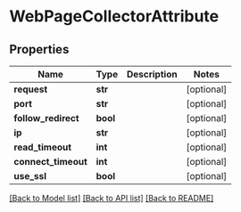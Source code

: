 # WebPageCollectorAttribute

## Properties
Name | Type | Description | Notes
------------ | ------------- | ------------- | -------------
**request** | **str** |  | [optional] 
**port** | **str** |  | [optional] 
**follow_redirect** | **bool** |  | [optional] 
**ip** | **str** |  | [optional] 
**read_timeout** | **int** |  | [optional] 
**connect_timeout** | **int** |  | [optional] 
**use_ssl** | **bool** |  | [optional] 

[[Back to Model list]](../README.md#documentation-for-models) [[Back to API list]](../README.md#documentation-for-api-endpoints) [[Back to README]](../README.md)

